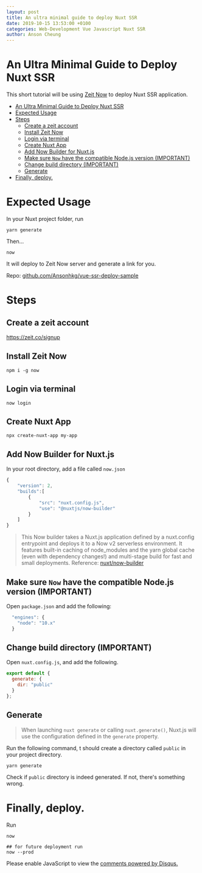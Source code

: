 ```yaml
---
layout: post
title: An ultra minimal guide to deploy Nuxt SSR
date: 2019-10-15 13:53:00 +0100
categories: Web-Development Vue Javascript Nuxt SSR
author: Anson Cheung
---
```


# An Ultra Minimal Guide to Deploy Nuxt SSR

This short tutorial will be using [Zeit Now](https://zeit.co) to deploy Nuxt SSR application.

- [An Ultra Minimal Guide to Deploy Nuxt SSR](#an-ultra-minimal-guide-to-deploy-nuxt-ssr)
- [Expected Usage](#expected-usage)
- [Steps](#steps)
  - [Create a zeit account](#create-a-zeit-account)
  - [Install Zeit Now](#install-zeit-now)
  - [Login via terminal](#login-via-terminal)
  - [Create Nuxt App](#create-nuxt-app)
  - [Add Now Builder for Nuxt.js](#add-now-builder-for-nuxtjs)
  - [Make sure `Now` have the compatible Node.js version (IMPORTANT)](#make-sure-now-have-the-compatible-nodejs-version-important)
  - [Change build directory (IMPORTANT)](#change-build-directory-important)
  - [Generate](#generate)
- [Finally, deploy.](#finally-deploy)

# Expected Usage

In your Nuxt project folder, run

```
yarn generate
```

Then...
```
now
```

It will deploy to Zeit Now server and generate a link for you.

Repo: [github.com/Ansonhkg/vue-ssr-deploy-sample](https://github.com/Ansonhkg/vue-ssr-deploy-sample)

# Steps

## Create a zeit account

https://zeit.co/signup

## Install Zeit Now

```
npm i -g now
```

## Login via terminal

```
now login
```

## Create Nuxt App

```
npx create-nuxt-app my-app
```

## Add Now Builder for Nuxt.js

In your root directory, add a file called `now.json`

```javascript
{
    "version": 2,
    "builds":[
        {
            "src": "nuxt.config.js",
            "use": "@nuxtjs/now-builder"
        }
    ]
}
```

> This Now builder takes a Nuxt.js application defined by a nuxt.config entrypoint and deploys it to a Now v2 serverless environment.
> It features built-in caching of node_modules and the yarn global cache (even with dependency changes!) and multi-stage build for fast and small deployments.
> Reference: [nuxt/now-builder](https://github.com/nuxt/now-builder)

## Make sure `Now` have the compatible Node.js version (IMPORTANT)

Open `package.json` and add the following:

```js
  "engines": {
    "node": "10.x"
  }
```
## Change build directory (IMPORTANT)

Open `nuxt.config.js`, and add the following.

```javascript
export default {
  generate: {
    dir: "public"
  }
};
```

## Generate

> When launching `nuxt generate` or calling `nuxt.generate()`, Nuxt.js will use the configuration defined in the `generate` property.

Run the following command, t should create a directory called `public` in your project directory.

```
yarn generate
```

Check if `public` directory is indeed generated. If not, there's something wrong.

<script async src="https://pagead2.googlesyndication.com/pagead/js/adsbygoogle.js"></script>
<!-- Pages -->

<ins class="adsbygoogle"
     style="display:block"
     data-ad-client="ca-pub-3447513048440895"
     data-ad-slot="9229199209"
     data-ad-format="auto"
     data-full-width-responsive="true"></ins>

<script>
     (adsbygoogle = window.adsbygoogle || []).push({});
</script>

# Finally, deploy.

Run

```
now

## for future deployment run
now --prod
```

<div id="disqus_thread"></div>

<script>

/**
*  RECOMMENDED CONFIGURATION VARIABLES: EDIT AND UNCOMMENT THE SECTION BELOW TO INSERT DYNAMIC VALUES FROM YOUR PLATFORM OR CMS.
*  LEARN WHY DEFINING THESE VARIABLES IS IMPORTANT: https://disqus.com/admin/universalcode/#configuration-variables*/
/*
var disqus_config = function () {
this.page.url = window.location.href;  // Replace PAGE_URL with your page's canonical URL variable
this.page.identifier = 'publish-vue-component-as-npm-package-in-5-minutes'; // Replace PAGE_IDENTIFIER with your page's unique identifier variable
};
*/
var disqus_config = function () {
  this.page.url = window.location.href;  // Replace PAGE_URL with your page's canonical URL variable
  this.page.identifier = 'an-ultra-minimal-guide-to-deploy-nuxt-ssr-app'; // Replace PAGE_IDENTIFIER with your page's unique identifier variable
};

(function() { // DON'T EDIT BELOW THIS LINE
var d = document, s = d.createElement('script');
s.src = 'https://ansonc.disqus.com/embed.js';
s.setAttribute('data-timestamp', +new Date());
(d.head || d.body).appendChild(s);
})();
</script>

<noscript>Please enable JavaScript to view the <a href="https://disqus.com/?ref_noscript">comments powered by Disqus.</a></noscript>
